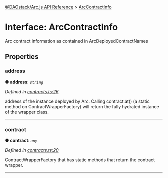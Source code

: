 [@DAOstack/Arc.js API Reference](../README.md) > [ArcContractInfo](../interfaces/arccontractinfo.md)



# Interface: ArcContractInfo


Arc contract information as contained in ArcDeployedContractNames


## Properties
<a id="address"></a>

###  address

**●  address**:  *`string`* 

*Defined in [contracts.ts:26](https://github.com/daostack/arc.js/blob/6909d59/lib/contracts.ts#L26)*



address of the instance deployed by Arc. Calling contract.at() (a static method on ContractWrapperFactory) will return the fully hydrated instance of the wrapper class.




___

<a id="contract"></a>

###  contract

**●  contract**:  *`any`* 

*Defined in [contracts.ts:20](https://github.com/daostack/arc.js/blob/6909d59/lib/contracts.ts#L20)*



ContractWrapperFactory that has static methods that return the contract wrapper.




___


